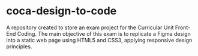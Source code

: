 # coca-design-to-code
A repository created to store an exam project for the Curricular Unit Front-End Coding. The main objective of this exam is to replicate a Figma design into a static web page using HTML5 and CSS3, applying responsive design principles.
